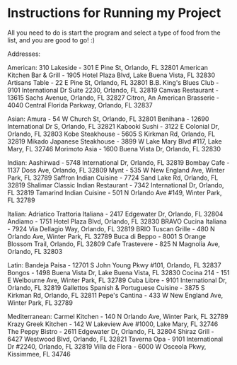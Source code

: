 # Instructions for Running my Project


All you need to do is start the program and select a type of food from the list, and you are good to go! :)


Addresses:

American:
310 Lakeside - 301 E Pine St, Orlando, FL 32801
American Kitchen Bar & Grill - 1905 Hotel Plaza Blvd, Lake Buena Vista, FL 32830
Artisans Table - 22 E Pine St, Orlando, FL 32801
B.B. King's Blues Club - 9101 International Dr Suite 2230, Orlando, FL 32819
Canvas Restaurant - 13615 Sachs Avenue, Orlando, FL 32827
Citron, An American Brasserie - 4040 Central Florida Parkway, Orlando, FL 32837


Asian:
Amura - 54 W Church St, Orlando, FL 32801
Benihana - 12690 International Dr S, Orlando, FL 32821
Kabooki Sushi - 3122 E Colonial Dr, Orlando, FL 32803
Kobe Steakhouse - 5605 S Kirkman Rd, Orlando, FL 32819
Mikado Japanese Steakhouse - 3899 W Lake Mary Blvd #117, Lake Mary, FL 32746
Morimoto Asia - 1600 Buena Vista Dr, Orlando, FL 32830

Indian:
Aashirwad -  5748 International Dr, Orlando, FL 32819
Bombay Cafe - 1137 Doss Ave, Orlando, FL 32809
Mynt - 535 W New England Ave, Winter Park, FL 32789
Saffron Indian Cuisine - 7724 Sand Lake Rd, Orlando, FL 32819
Shalimar Classic Indian Restaurant - 7342 International Dr, Orlando, FL 32819
Tamarind Indian Cuisine - 501 N Orlando Ave #149, Winter Park, FL 32789


Italian:
Adriatico Trattoria Italiana - 2417 Edgewater Dr, Orlando, FL 32804
Andiamo - 1751 Hotel Plaza Blvd, Orlando, FL 32830
BRAVO Cucina Italiana - 7924 Via Dellagio Way, Orlando, FL 32819
BRIO Tuscan Grille - 480 N Orlando Ave, Winter Park, FL 32789
Buca di Beppo - 8001 S Orange Blossom Trail, Orlando, FL 32809
Cafe Trastevere - 825 N Magnolia Ave, Orlando, FL 32803


Latin:
Bandeja Paisa - 12701 S John Young Pkwy #101, Orlando, FL 32837
Bongos - 1498 Buena Vista Dr, Lake Buena Vista, FL 32830
Cocina 214 - 151 E Welbourne Ave, Winter Park, FL 32789
Cuba Libre - 9101 International Dr, Orlando, FL 32819
Gallettos Spanish & Portuguese Cuisine - 3875 S Kirkman Rd, Orlando, FL 32811
Pepe's Cantina - 433 W New England Ave, Winter Park, FL 32789


Mediterranean:
Carmel Kitchen - 140 N Orlando Ave, Winter Park, FL 32789
Krazy Greek Kitchen - 142 W Lakeview Ave #1000, Lake Mary, FL 32746
The Peppy Bistro - 2611 Edgewater Dr, Orlando, FL 32804
Shiraz Grill - 6427 Westwood Blvd, Orlando, FL 32821
Taverna Opa - 9101 International Dr #2240, Orlando, FL 32819
Villa de Flora -  6000 W Osceola Pkwy, Kissimmee, FL 34746
